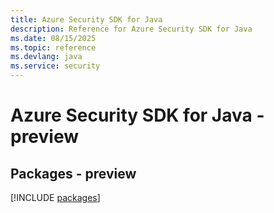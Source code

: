 ```yaml
---
title: Azure Security SDK for Java
description: Reference for Azure Security SDK for Java
ms.date: 08/15/2025
ms.topic: reference
ms.devlang: java
ms.service: security
---
```

# Azure Security SDK for Java - preview
## Packages - preview
[!INCLUDE [packages](security-index.md)]